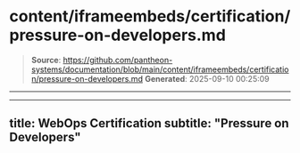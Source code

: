 # content/iframeembeds/certification/pressure-on-developers.md

> **Source**: https://github.com/pantheon-systems/documentation/blob/main/content/iframeembeds/certification/pressure-on-developers.md
> **Generated**: 2025-09-10 00:25:09

---

---
title: WebOps Certification
subtitle: "Pressure on Developers"
---

<Partial file="certification-guide/pressure-on-developers.md" />
